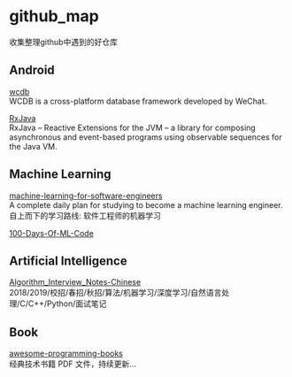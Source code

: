 
# github_map
收集整理github中遇到的好仓库  

## Android
[wcdb][5]  
WCDB is a cross-platform database framework developed by WeChat.  

[RxJava][6]  
RxJava – Reactive Extensions for the JVM – a library for composing asynchronous and event-based programs using observable sequences for the Java VM.  

## Machine Learning
[machine-learning-for-software-engineers][3]  
A complete daily plan for studying to become a machine learning engineer.  
自上而下的学习路线: 软件工程师的机器学习  

[100-Days-Of-ML-Code][4]  

## Artificial Intelligence
[Algorithm_Interview_Notes-Chinese][1]  
2018/2019/校招/春招/秋招/算法/机器学习/深度学习/自然语言处理/C/C++/Python/面试笔记  

## Book
[awesome-programming-books][2]  
经典技术书籍 PDF 文件，持续更新...  




[1]: https://github.com/imhuay/Algorithm_Interview_Notes-Chinese  
[2]: https://github.com/royeo/awesome-programming-books  
[3]: https://github.com/ZuzooVn/machine-learning-for-software-engineers  
[4]: https://github.com/Avik-Jain/100-Days-Of-ML-Code
[5]: https://github.com/Tencent/wcdb
[6]: https://github.com/ReactiveX/RxJava